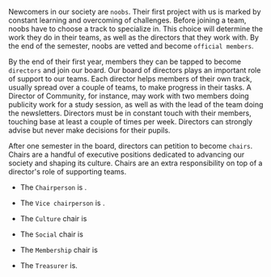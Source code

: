 
Newcomers in our society are `noobs`. Their first project with us is marked by constant learning and overcoming of challenges. Before joining a team, noobs have to choose a track to specialize in. This choice will determine the work they do in their teams, as well as the directors that they work with. By the end of the semester, noobs are vetted and become `official members`.

By the end of their first year, members they can be tapped to become `directors` and join our board. Our board of directors plays an important role of support to our teams. Each director helps members of their own track, usually spread over a couple of teams, to make progress in their tasks. A Director of Community, for instance, may work with two members doing publicity work for a study session, as well as with the lead of the team doing the newsletters. Directors must be in constant touch with their members, touching base at least a couple of times per week. Directors can strongly advise but never make decisions for their pupils.

After one semester in the board, directors can petition to become `chairs`. Chairs are a handful of executive positions dedicated to advancing our society and shaping its culture. Chairs are an extra responsibility on top of a director's role of supporting teams.

- The `Chairperson` is .

- The `Vice chairperson` is .

- The `Culture` chair is

- The `Social` chair is

- The `Membership` chair is

- The `Treasurer` is.
